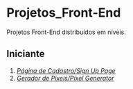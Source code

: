 # Projetos_Front-End
 Projetos Front-End distribuídos em níveis.
 ## Iniciante
 1. [*Página de Cadastro/Sign Up Page*](https://github.com/CarolFerr/Projetos_Front-End/tree/main/Iniciante)
 2. [*Gerador de Pixeis/Pixel Generator*](https://github.com/CarolFerr/Projetos_Front-End/tree/main/Iniciante/)
